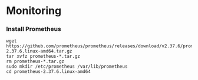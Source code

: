 # Monitoring
### Install Prometheus
```
wget https://github.com/prometheus/prometheus/releases/download/v2.37.6/prometheus-2.37.6.linux-amd64.tar.gz
tar xvfz prometheus-*.tar.gz
rm prometheus-*.tar.gz
sudo mkdir /etc/prometheus /var/lib/prometheus
cd prometheus-2.37.6.linux-amd64
```
